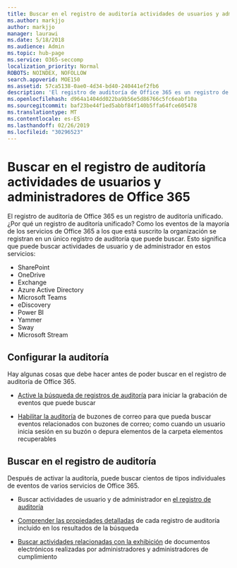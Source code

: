 ```yaml
---
title: Buscar en el registro de auditoría actividades de usuarios y administradores de Office 365
ms.author: markjjo
author: markjjo
manager: laurawi
ms.date: 5/18/2018
ms.audience: Admin
ms.topic: hub-page
ms.service: O365-seccomp
localization_priority: Normal
ROBOTS: NOINDEX, NOFOLLOW
search.appverid: MOE150
ms.assetid: 57ca5138-0ae0-4d34-bd40-240441ef2fb6
description: 'El registro de auditoría de Office 365 es un registro de auditoría unificado. ¿Por qué un registro de auditoría unificado? Como los eventos de la mayoría de los servicios de Office 365 a los que está suscrito la organización se registran en un único registro de auditoría que puede buscar. Esto significa que puede buscar actividades de usuario y de administrador en estos servicios:'
ms.openlocfilehash: d964a1404dd022ba9b56e5d86766c5fc6eabf10a
ms.sourcegitcommit: baf23be44f1ed5abbf84f140b5ffa64fce605478
ms.translationtype: MT
ms.contentlocale: es-ES
ms.lasthandoff: 02/26/2019
ms.locfileid: "30296523"
---
```

# <a name="search-the-audit-log-for-user-and-admin-activity-in-office-365"></a>Buscar en el registro de auditoría actividades de usuarios y administradores de Office 365

El registro de auditoría de Office 365 es un registro de auditoría unificado. ¿Por qué un registro de auditoría unificado? Como los eventos de la mayoría de los servicios de Office 365 a los que está suscrito la organización se registran en un único registro de auditoría que puede buscar. Esto significa que puede buscar actividades de usuario y de administrador en estos servicios: 
  
- SharePoint
- OneDrive
- Exchange
- Azure Active Directory
- Microsoft Teams
- eDiscovery
- Power BI
- Yammer
- Sway
- Microsoft Stream
   
 ## <a name="set-up-auditing"></a>Configurar la auditoría
  
Hay algunas cosas que debe hacer antes de poder buscar en el registro de auditoría de Office 365.
  
- [Active la búsqueda de registros de auditoría](turn-audit-log-search-on-or-off.md) para iniciar la grabación de eventos que puede buscar 
    
- [Habilitar la auditoría](enable-mailbox-auditing.md) de buzones de correo para que pueda buscar eventos relacionados con buzones de correo; como cuando un usuario inicia sesión en su buzón o depura elementos de la carpeta elementos recuperables 
    
 ## <a name="search-the-audit-log"></a>Buscar en el registro de auditoría
  
Después de activar la auditoría, puede buscar cientos de tipos individuales de eventos de varios servicios de Office 365.
  
- Buscar actividades de usuario y de administrador en [el registro de auditoría](search-the-audit-log-in-security-and-compliance.md) 
    
- [Comprender las propiedades detalladas](detailed-properties-in-the-office-365-audit-log.md) de cada registro de auditoría incluido en los resultados de la búsqueda 
    
- [Buscar actividades relacionadas con la exhibición](search-for-ediscovery-activities-in-the-audit-log.md) de documentos electrónicos realizadas por administradores y administradores de cumplimiento 
